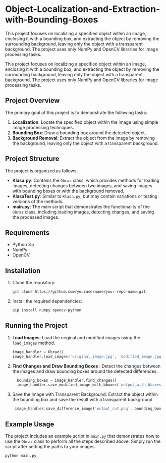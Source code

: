 # Object-Localization-and-Extraction-with-Bounding-Boxes
This project focuses on localizing a specified object within an image, enclosing it with a bounding box, and extracting the object by removing the surrounding background, leaving only the object with a transparent background. The project uses only NumPy and OpenCV libraries for image processing tasks.

This project focuses on localizing a specified object within an image, enclosing it with a bounding box, and extracting the object by removing the surrounding background, leaving only the object with a transparent background. The project uses only NumPy and OpenCV libraries for image processing tasks.

## Project Overview

The primary goal of this project is to demonstrate the following tasks:

1. **Localization**: Locate the specified object within the image using simple image processing techniques.
2. **Bounding Box**: Draw a bounding box around the detected object.
3. **Background Removal**: Extract the object from the image by removing the background, leaving only the object with a transparent background.

## Project Structure

The project is organized as follows:

- **Klasa.py**: Contains the `Obraz` class, which provides methods for loading images, detecting changes between two images, and saving images with bounding boxes or with the background removed.
- **KlasaTest.py**: Similar to `Klasa.py`, but may contain variations or testing versions of the methods.
- **main.py**: The main script that demonstrates the functionality of the `Obraz` class, including loading images, detecting changes, and saving the processed images.

## Requirements

- Python 3.x
- NumPy
- OpenCV

## Installation

1. Clone the repository:

   ```bash
   git clone https://github.com/yourusername/your-repo-name.git

2. Install the required dependencies:
    ```bash
    pip install numpy opencv-python
## Running the Project

1. **Load Images**:
   Load the original and modified images using the `load_images` method.

   ```python
   image_handler = Obraz()
   image_handler.load_images('original_image.jpg', 'modified_image.jpg')
   
2. **Find Changes and Draw Bounding Boxes** :
Detect the changes between the images and draw bounding boxes around the detected differences.
    ```python
      bounding_boxes = image_handler.find_changes()
      image_handler.save_modified_image_with_bboxes('output_with_bboxes.png', bounding_boxes)

3. Save the Image with Transparent Background: Extract the object within the bounding box and save the result with a transparent background.
    ```python
     image_handler.save_difference_image('output_cut.png', bounding_boxes)
  ## Example Usage

The project includes an example script in `main.py` that demonstrates how to use the `Obraz` class to perform all the steps described above. Simply run the script after setting the paths to your images.

```bash
python main.py

